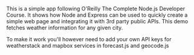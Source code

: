 This is a simple app following O'Reilly The Complete Node.js Developer Course. It shows how Node and Express can be used to quickly create a simple web page and integrating it with 3rd party public APIs. This demo fetches weather information for any given city. 

To make it work you'll however need to add your own API keys for weatherstack and mapbox services in forecast.js and geocode.js